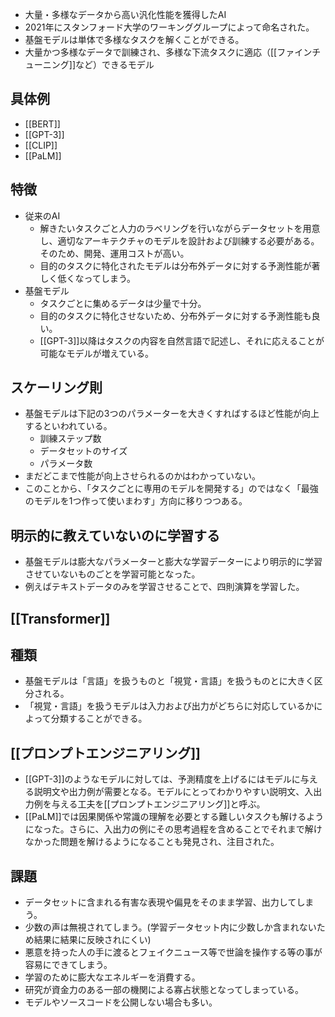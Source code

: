 - 大量・多様なデータから高い汎化性能を獲得したAI
- 2021年にスタンフォード大学のワーキンググループによって命名された。
- 基盤モデルは単体で多様なタスクを解くことができる。
- 大量かつ多様なデータで訓練され、多様な下流タスクに適応（[[ファインチューニング]]など）できるモデル

## 具体例
- [[BERT]]
- [[GPT-3]]
- [[CLIP]]
- [[PaLM]]

## 特徴
- 従来のAI
	- 解きたいタスクごと人力のラベリングを行いながらデータセットを用意し、適切なアーキテクチャのモデルを設計および訓練する必要がある。そのため、開発、運用コストが高い。
	- 目的のタスクに特化されたモデルは分布外データに対する予測性能が著しく低くなってしまう。
- 基盤モデル
	- タスクごとに集めるデータは少量で十分。
	- 目的のタスクに特化させないため、分布外データに対する予測性能も良い。
	- [[GPT-3]]以降はタスクの内容を自然言語で記述し、それに応えることが可能なモデルが増えている。

## スケーリング則
- 基盤モデルは下記の3つのパラメーターを大きくすればするほど性能が向上するといわれている。
	- 訓練ステップ数
	- データセットのサイズ
	- パラメータ数
- まだどこまで性能が向上させられるのかはわかっていない。
- このことから、「タスクごとに専用のモデルを開発する」のではなく「最強のモデルを1つ作って使いまわす」方向に移りつつある。

## 明示的に教えていないのに学習する
- 基盤モデルは膨大なパラメーターと膨大な学習データーにより明示的に学習させていないものごとを学習可能となった。
- 例えばテキストデータのみを学習させることで、四則演算を学習した。

## [[Transformer]]


## 種類
- 基盤モデルは「言語」を扱うものと「視覚・言語」を扱うものとに大きく区分される。
- 「視覚・言語」を扱うモデルは入力および出力がどちらに対応しているかによって分類することができる。

## [[プロンプトエンジニアリング]]
- [[GPT-3]]のようなモデルに対しては、予測精度を上げるにはモデルに与える説明文や出力例が需要となる。モデルにとってわかりやすい説明文、入出力例を与える工夫を[[プロンプトエンジニアリング]]と呼ぶ。
- [[PaLM]]では因果関係や常識の理解を必要とする難しいタスクも解けるようになった。さらに、入出力の例にその思考過程を含めることでそれまで解けなかった問題を解けるようになることも発見され、注目された。

## 課題
- データセットに含まれる有害な表現や偏見をそのまま学習、出力してしまう。
- 少数の声は無視されてしまう。(学習データセット内に少数しか含まれないため結果に結果に反映されにくい)
- 悪意を持った人の手に渡るとフェイクニュース等で世論を操作する等の事が容易にできてしまう。
- 学習のために膨大なエネルギーを消費する。
- 研究が資金力のある一部の機関による寡占状態となってしまっている。
- モデルやソースコードを公開しない場合も多い。